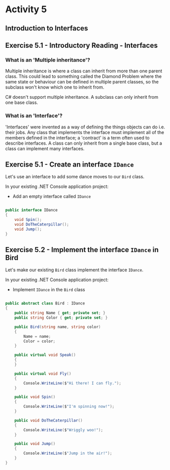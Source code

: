 # Activity 5
## Introduction to Interfaces

## Exercise 5.1 - Introductory Reading - Interfaces

### What is an 'Multiple inheritance'?

Multiple inheritance is where a class can inherit from more than one parent class. This could lead to something called the Diamond Problem where the same state or behaviour can be defined in multiple parent classes, so the subclass won't know which one to inherit from. 

C# doesn't support multiple inheritance. A subclass can only inherit from one base class.

### What is an 'Interface'?

'Interfaces' were invented as a way of defining the things objects can do i.e. their jobs. Any class that implements the interface must implement all of the members defined in the interface; a 'contract' is a term often used to describe interfaces. A class can only inherit from a single base class, but a class can implement many interfaces.

## Exercise 5.1 - Create an interface `IDance`

Let's use an interface to add some dance moves to our `Bird` class.

In your existing .NET Console application project:

- Add an empty interface called `IDance`

```csharp

public interface IDance
{
    void Spin();
    void DoTheCaterpillar();
    void Jump();
}

```

## Exercise 5.2 - Implement the interface `IDance` in Bird

Let's make our existing `Bird` class implement the interface `IDance`.

In your existing .NET Console application project:

- Implement `IDance` in the `Bird` class

```csharp

public abstract class Bird : IDance
{
    public string Name { get; private set; }
    public string Color { get; private set; }

    public Bird(string name, string color)
    {
        Name = name;
        Color = color;
    }

    public virtual void Speak() 
    {
    }

    public virtual void Fly() 
    {
        Console.WriteLine($"Hi there! I can fly.");
    }

    public void Spin() 
    {
        Console.WriteLine($"I'm spinning now!");
    }

    public void DoTheCaterpillar()
    {
        Console.WriteLine($"Wriggly woo!");
    }

    public void Jump()
    {
        Console.WriteLine($"Jump in the air!");
    }
}

```